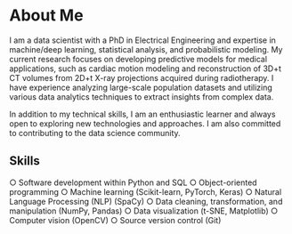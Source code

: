 # About Me

I am a data scientist with a PhD in Electrical Engineering and expertise in machine/deep learning, statistical analysis, and probabilistic modeling. My current research focuses on developing predictive models for medical applications, such as cardiac motion modeling and reconstruction of 3D+t CT volumes from 2D+t X-ray projections acquired during radiotherapy. I have experience analyzing large-scale population datasets and utilizing various data analytics techniques to extract insights from complex data.

In addition to my technical skills, I am an enthusiastic learner and always open to exploring new technologies and approaches. I am also committed to contributing to the data science community.

## Skills
○ Software development within Python and SQL
○ Object-oriented programming
○ Machine learning (Scikit-learn, PyTorch, Keras)
○ Natural Language Processing (NLP) (SpaCy)
○ Data cleaning, transformation, and manipulation (NumPy, Pandas)
○ Data visualization (t-SNE, Matplotlib)
○ Computer vision (OpenCV)
○ Source version control (Git)
